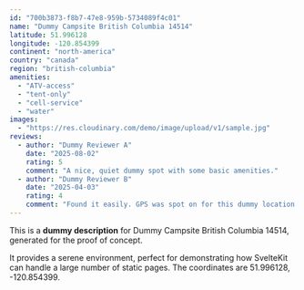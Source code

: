 ```yaml
---
id: "700b3873-f8b7-47e8-959b-5734089f4c01"
name: "Dummy Campsite British Columbia 14514"
latitude: 51.996128
longitude: -120.854399
continent: "north-america"
country: "canada"
region: "british-columbia"
amenities:
  - "ATV-access"
  - "tent-only"
  - "cell-service"
  - "water"
images:
  - "https://res.cloudinary.com/demo/image/upload/v1/sample.jpg"
reviews:
  - author: "Dummy Reviewer A"
    date: "2025-08-02"
    rating: 5
    comment: "A nice, quiet dummy spot with some basic amenities."
  - author: "Dummy Reviewer B"
    date: "2025-04-03"
    rating: 4
    comment: "Found it easily. GPS was spot on for this dummy location."
---
```


This is a **dummy description** for Dummy Campsite British Columbia 14514, generated for the proof of concept.

It provides a serene environment, perfect for demonstrating how SvelteKit can handle a large number of static pages. The coordinates are 51.996128, -120.854399.
